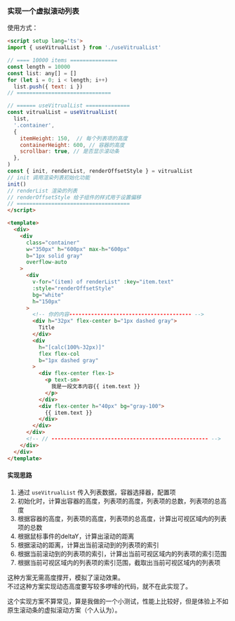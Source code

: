 
### 实现一个虚拟滚动列表
使用方式：
```html
<script setup lang='ts'>
import { useVitrualList } from './useVitrualList'

// ==== 10000 items ===============
const length = 10000
const list: any[] = []
for (let i = 0; i < length; i++)
  list.push({ text: i })
// ==============================

// ====== useVitrualList ==============
const vitrualList = useVitrualList(
  list,
  '.container',
  {
    itemHeight: 150,  // 每个列表项的高度
    containerHeight: 600, // 容器的高度
    scrollbar: true, // 是否显示滚动条
  },
)
const { init, renderList, renderOffsetStyle } = vitrualList
// init 调用渲染列表初始化功能
init()
// renderList 渲染的列表
// renderOffsetStyle 给子组件的样式用于设置偏移
// ====================================
</script>

<template>
  <div>
    <div
      class="container"
      w="350px" h="600px" max-h="600px"
      b="1px solid gray"
      overflow-auto
    >
      <div
        v-for="(item) of renderList" :key="item.text"
        :style="renderOffsetStyle"
        bg="white"
        h="150px" 
      >
        <!-- 你的内容--------------------------------------- -->
        <div h="32px" flex-center b="1px dashed gray">
          Title
        </div>
        <div
          h="[calc(100%-32px)]"
          flex flex-col
          b="1px dashed gray"
        >
          <div flex-center flex-1>
            <p text-sm>
              我是一段文本内容{{ item.text }}
            </p>
          </div>
          <div flex-center h="40px" bg="gray-100">
            {{ item.text }}
          </div>
        </div>
      </div>
      <!-- // -------------------------------------------------- -->
    </div>
  </div>
</template>
```

#### 实现思路
1. 通过 `useVitrualList` 传入列表数据，容器选择器，配置项
2. 初始化时，计算出容器的高度，列表项的高度，列表项的总数，列表项的总高度
3. 根据容器的高度，列表项的高度，列表项的总高度，计算出可视区域内的列表项的总数
4. 根据鼠标事件的deltaY，计算出滚动的距离
5. 根据滚动的距离，计算出当前滚动到的列表项的索引
6. 根据当前滚动到的列表项的索引，计算出当前可视区域内的列表项的索引范围
7. 根据当前可视区域内的列表项的索引范围，截取出当前可视区域内的列表项

这种方案无需高度撑开，模拟了滚动效果。  
不过这种方案实现动态高度要写较多啰嗦的代码，就不在此实现了。

这个实现方案不算常见，算是我做的一个小测试，性能上比较好，但是体验上不如原生滚动条的虚拟滚动方案（个人认为）。
